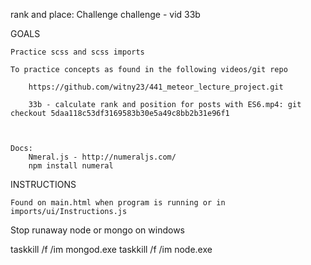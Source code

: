 
rank and place: Challenge challenge - vid 33b

GOALS

    Practice scss and scss imports
    
    To practice concepts as found in the following videos/git repo

        https://github.com/witny23/441_meteor_lecture_project.git

        33b - calculate rank and position for posts with ES6.mp4: git checkout 5daa118c53df3169583b30e5a49c8bb2b31e96f1

        

    Docs: 
        Nmeral.js - http://numeraljs.com/
        npm install numeral
    
    


INSTRUCTIONS

    Found on main.html when program is running or in imports/ui/Instructions.js



Stop runaway node or mongo on windows

taskkill /f /im mongod.exe
taskkill /f /im node.exe